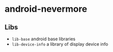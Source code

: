 # android-nevermore

## Libs
- `lib-base` android base libraries
- `lib-device-info` a library of display device info